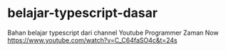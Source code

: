 # belajar-typescript-dasar
Bahan belajar typescript dari channel Youtube Programmer Zaman Now
https://www.youtube.com/watch?v=C_C64faSO4c&t=24s
